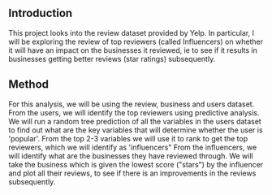 ## Introduction
This project looks into the review dataset provided by Yelp. 
In particular, I will be exploring the review of top reviewers (called Influencers) on whether it will have an impact on the businesses it reviewed, ie to see if it results in businesses getting better reviews (star ratings) subsequently.

## Method
For this analysis, we will be using the review, business and users dataset.
From the users, we will identify the top reviewers using predictive analysis. 
We will run a random tree prediction of all the variables in the users dataset to find out what are the key variables that will determine whether the user is 'popular'. 
From the top 2-3 variables we will use it to rank to get the top reviewers, which we will identify as 'influencers"
From the influencers, we will identify what are the businesses they have reviewed through. 
We will take the business which is given the lowest score ("stars") by the influencer and plot all their reviews, to see if there is an improvements in the reviews subsequently.
